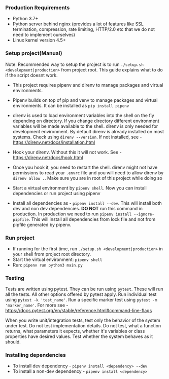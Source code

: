 ### Production Requirements
- Python 3.7+
- Python server behind nginx (provides a lot of features like SSL termination, compression, rate limiting, HTTP/2.0 etc that we do not need to implement ourselves)
- Linux kernel version 4.5+

### Setup project(Manual)

Note: Recommended way to setup the project is to run `./setup.sh <development|production>` from project root. This guide explains what to do
if the script doesnt work.

- This project requires pipenv and direnv to manage packages and virtual environments.

- Pipenv builds on top of pip and venv to manage packages and virtual environments. It can be installed as
  `pip install pipenv`

- direnv is used to load environment variables into the shell on the fly depending on directory.
  If you change directory different environment variables will be made available to the shell.
  direnv is only needed for development environment. By default direnv is already installed on most systems.
  Check using `direnv --version`. If not installed, see - https://direnv.net/docs/installation.html

- Hook your direnv. Without this it will not work. See - https://direnv.net/docs/hook.html

- Once you hook it, you need to restart the shell. direnv might not have permissions to read your `.envrc` file
  and you will need to allow direnv by `direnv allow .`. Make sure you are in root of this project while doing so

- Start a virtual environment by `pipenv shell`. Now you can install dependencies or run project using pipenv

- Install all dependencies as - `pipenv install --dev`. This will install both dev and non dev dependencies. __DO NOT__
  run this command in production. In production we need to run `pipenv install --ignore-pipfile`. This will install
  all dependencies from lock file and not from pipfile generated by pipenv.


### Run project

- If running for the first time, run `./setup.sh <development|production>` in your shell from project root directory.
- Start the virtual environment: `pipenv shell`
- Run: `pipenv run python3 main.py`


### Testing

Tests are written using pytest. They can be run using `pytest`. These will run all the tests.
All other options offered by pytest apply. Run individual test using `pytest -k 'test_name'`.
Run a specific marker test using `pytest -m 'marker_name'`. For more see - https://docs.pytest.org/en/stable/reference.html#command-line-flags

When you write unit/integration tests, test only the behavior of the system under test. Do not test
implementation details. Do not test, what a function returns, what parameters it expects, whether it's
variables or class properties have desired values. Test whether the system behaves as it should.


### Installing dependencies 

- To install dev dependency - `pipenv install <dependency> --dev`
- To install a non-dev dependency - `pipenv install <dependency>`
